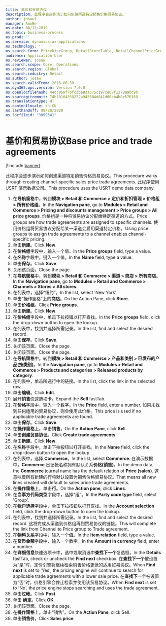 ```yaml
---
title: 基价和贸易协议
description: 此程序会逐步演示如何创建渠道特定销售价格贸易协议。
author: josaw1
manager: AnnBe
ms.date: 08/12/2019
ms.topic: business-process
ms.prod: ''
ms.service: dynamics-ax-applications
ms.technology: ''
ms.search.form: PriceDiscGroup, RetailStoreTable, RetailChannelPriceGroup, EcoResProductDetailsExtended, PriceDiscAdmTable, PriceDiscAdm
audience: Application User
ms.reviewer: josaw
ms.search.scope: Core, Operations
ms.search.region: Global
ms.search.industry: Retail
ms.author: josaw
ms.search.validFrom: 2016-06-30
ms.dyn365.ops.version: Version 7.0.0
ms.openlocfilehash: 44dc059f7bfc3ba83a375c197ce67f1378a9bc9b
ms.sourcegitcommit: 74b10104338222a945684d841d60ab4b8e570168
ms.translationtype: HT
ms.contentlocale: zh-CN
ms.lasthandoff: 09/28/2020
ms.locfileid: "3899341"
---
```

# <a name="base-price-and-trade-agreements"></a><span data-ttu-id="fc297-103">基价和贸易协议</span><span class="sxs-lookup"><span data-stu-id="fc297-103">Base price and trade agreements</span></span>

[!include [banner](../includes/banner.md)]

<span data-ttu-id="fc297-104">此程序会逐步演示如何创建渠道特定销售价格贸易协议。</span><span class="sxs-lookup"><span data-stu-id="fc297-104">This procedure walks through creating channel-specific sales price trade agreements.</span></span> <span data-ttu-id="fc297-105">此程序使用 USRT 演示数据公司。</span><span class="sxs-lookup"><span data-stu-id="fc297-105">This procedure uses the USRT demo data company.</span></span>

1. <span data-ttu-id="fc297-106">在**导航窗格**中，转到**模块 > Retail 和 Commerce > 定价和折扣管理 > 价格组 > 所有价格组**。</span><span class="sxs-lookup"><span data-stu-id="fc297-106">In the **Navigation pane**, go to **Modules > Retail and Commerce > Pricing and discounts management > Price groups > All price groups**.</span></span> <span data-ttu-id="fc297-107">价格组是一种将贸易协议分配给特定渠道的方式。</span><span class="sxs-lookup"><span data-stu-id="fc297-107">Price groups are how trade agreements are assigned to specific channels.</span></span> <span data-ttu-id="fc297-108">使用价格组将贸易协议分配给某一渠道会启用渠道特定价格。</span><span class="sxs-lookup"><span data-stu-id="fc297-108">Using price groups to assign trade agreements to a channel enables channel-specific pricing.</span></span>  
2. <span data-ttu-id="fc297-109">单击**新建**。</span><span class="sxs-lookup"><span data-stu-id="fc297-109">Click **New**.</span></span>
3. <span data-ttu-id="fc297-110">在**价格组**字段中，输入一个值。</span><span class="sxs-lookup"><span data-stu-id="fc297-110">In the **Price groups** field, type a value.</span></span>
4. <span data-ttu-id="fc297-111">在**名称**字段中，键入一个值。</span><span class="sxs-lookup"><span data-stu-id="fc297-111">In the **Name** field, type a value.</span></span>
5. <span data-ttu-id="fc297-112">单击**保存**。</span><span class="sxs-lookup"><span data-stu-id="fc297-112">Click **Save**.</span></span>
6. <span data-ttu-id="fc297-113">关闭该页面。</span><span class="sxs-lookup"><span data-stu-id="fc297-113">Close the page.</span></span>
7. <span data-ttu-id="fc297-114">在**导航窗格**中，转到**模块 > Retail 和 Commerce > 渠道 > 商店 > 所有商店**。</span><span class="sxs-lookup"><span data-stu-id="fc297-114">In the **Navigation pane**, go to **Modules > Retail and Commerce > Channels > Stores > All stores**.</span></span>
8. <span data-ttu-id="fc297-115">在列表中，选择“纽约”。</span><span class="sxs-lookup"><span data-stu-id="fc297-115">In the list, select 'New York'</span></span>
9. <span data-ttu-id="fc297-116">单击“操作窗格”上的**商店**。</span><span class="sxs-lookup"><span data-stu-id="fc297-116">On the Action Pane, click **Store**.</span></span>
10. <span data-ttu-id="fc297-117">单击**价格组**。</span><span class="sxs-lookup"><span data-stu-id="fc297-117">Click **Price groups**.</span></span>
11. <span data-ttu-id="fc297-118">单击**新建**。</span><span class="sxs-lookup"><span data-stu-id="fc297-118">Click **New**.</span></span>
12. <span data-ttu-id="fc297-119">在**价格组**字段中，单击下拉按钮以打开查找。</span><span class="sxs-lookup"><span data-stu-id="fc297-119">In the **Price groups** field, click the drop-down button to open the lookup.</span></span>
13. <span data-ttu-id="fc297-120">在列表中，找到并选择所需记录。</span><span class="sxs-lookup"><span data-stu-id="fc297-120">In the list, find and select the desired record.</span></span>
14. <span data-ttu-id="fc297-121">单击**保存**。</span><span class="sxs-lookup"><span data-stu-id="fc297-121">Click **Save**.</span></span>
15. <span data-ttu-id="fc297-122">关闭该页面。</span><span class="sxs-lookup"><span data-stu-id="fc297-122">Close the page.</span></span>
16. <span data-ttu-id="fc297-123">关闭该页面。</span><span class="sxs-lookup"><span data-stu-id="fc297-123">Close the page.</span></span>
17. <span data-ttu-id="fc297-124">在**导航窗格**中，转到**模块 > Retail 和 Commerce > 产品和类别 > 已发布的产品(按类别)**。</span><span class="sxs-lookup"><span data-stu-id="fc297-124">In the **Navigation pane**, go to **Modules > Retail and Commerce > Products and categories > Released products by category**.</span></span>
18. <span data-ttu-id="fc297-125">在列表中，单击所选行中的链接。</span><span class="sxs-lookup"><span data-stu-id="fc297-125">In the list, click the link in the selected row.</span></span>
19. <span data-ttu-id="fc297-126">单击**编辑**。</span><span class="sxs-lookup"><span data-stu-id="fc297-126">Click **Edit**.</span></span>
20. <span data-ttu-id="fc297-127">展开**销售**快速选项卡。</span><span class="sxs-lookup"><span data-stu-id="fc297-127">Expand the **Sell** fastTab.</span></span>
21. <span data-ttu-id="fc297-128">在**价格**字段中，输入一个数字。</span><span class="sxs-lookup"><span data-stu-id="fc297-128">In the **Price** field, enter a number.</span></span> <span data-ttu-id="fc297-129">如果未找到任何适用的贸易协议，则会使用此价格。</span><span class="sxs-lookup"><span data-stu-id="fc297-129">This price is used if no applicable trade agreements are found.</span></span>  
22. <span data-ttu-id="fc297-130">单击**保存**。</span><span class="sxs-lookup"><span data-stu-id="fc297-130">Click **Save**.</span></span>
23. <span data-ttu-id="fc297-131">在**操作窗格**上，单击**销售**。</span><span class="sxs-lookup"><span data-stu-id="fc297-131">On the **Action Pane**, click **Sell**.</span></span>
24. <span data-ttu-id="fc297-132">单击**创建贸易协议**。</span><span class="sxs-lookup"><span data-stu-id="fc297-132">Click **Create trade agreements**.</span></span>
25. <span data-ttu-id="fc297-133">单击**新建**。</span><span class="sxs-lookup"><span data-stu-id="fc297-133">Click **New**.</span></span>
26. <span data-ttu-id="fc297-134">在**名称**字段中，单击下拉按钮以打开查找。</span><span class="sxs-lookup"><span data-stu-id="fc297-134">In the **Name** field, click the drop-down button to open the lookup.</span></span>
27. <span data-ttu-id="fc297-135">在列表中，选择 **Commerce**。</span><span class="sxs-lookup"><span data-stu-id="fc297-135">In the list, select **Commerce**.</span></span> <span data-ttu-id="fc297-136">在演示数据中，**Commerce** 日记帐名称拥有默认关系**价格(销售)**。</span><span class="sxs-lookup"><span data-stu-id="fc297-136">In the demo data, the **Commerce** journal name has the default relation of **Price (sales)**.</span></span> <span data-ttu-id="fc297-137">这意味着所有新建的行将默认设置为销售价格贸易协议。</span><span class="sxs-lookup"><span data-stu-id="fc297-137">That means all new lines created will default to sales price trade agreements.</span></span>  
28. <span data-ttu-id="fc297-138">在**操作窗格**上，单击**行**。</span><span class="sxs-lookup"><span data-stu-id="fc297-138">On the **Action pane**, click **Lines**.</span></span>
29. <span data-ttu-id="fc297-139">在**当事方代码类型**字段中，选择“组”。</span><span class="sxs-lookup"><span data-stu-id="fc297-139">In the **Party code type** field, select 'Group'.</span></span>
30. <span data-ttu-id="fc297-140">在**帐户选择**字段中，单击下拉按钮以打开查找。</span><span class="sxs-lookup"><span data-stu-id="fc297-140">In the **Account selection** field, click the drop-down button to open the lookup.</span></span>
31. <span data-ttu-id="fc297-141">在列表中，找到并选择所需记录。</span><span class="sxs-lookup"><span data-stu-id="fc297-141">In the list, find and select the desired record.</span></span> <span data-ttu-id="fc297-142">这将完成从渠道到价格组再到贸易协议的链接。</span><span class="sxs-lookup"><span data-stu-id="fc297-142">This will complete the link from Channel to Price group to Trade agreement.</span></span>  
32. <span data-ttu-id="fc297-143">在**物料关系**字段中，输入一个值。</span><span class="sxs-lookup"><span data-stu-id="fc297-143">In the **Item relation** field, type a value.</span></span>
33. <span data-ttu-id="fc297-144">在**货币金额**字段中，输入一个数字。</span><span class="sxs-lookup"><span data-stu-id="fc297-144">In the **Amount in currency** field, enter a number.</span></span>
34. <span data-ttu-id="fc297-145">在**详细信息**快速选项卡中，选中或取消选中**查找下一个**复选框。</span><span class="sxs-lookup"><span data-stu-id="fc297-145">In the **Details** fastTab, check or uncheck the **Find next** checkbox.</span></span> <span data-ttu-id="fc297-146">在**查找下一个**被设置为“是”时，定价引擎将继续检索销售价格更低的适用贸易协议。</span><span class="sxs-lookup"><span data-stu-id="fc297-146">When **Find next** is set to 'Yes', the pricing engine will continue to search for applicable trade agreements with a lower sale price.</span></span> <span data-ttu-id="fc297-147">在**查找下一个**被设置为“否”时，价格引擎会停止检索并使用该贸易协议。</span><span class="sxs-lookup"><span data-stu-id="fc297-147">When **Find next** is set to 'No', the price engine stops searching and uses the trade agreement.</span></span>  
35. <span data-ttu-id="fc297-148">单击**过帐**。</span><span class="sxs-lookup"><span data-stu-id="fc297-148">Click **Post**.</span></span>
36. <span data-ttu-id="fc297-149">单击 **确定**。</span><span class="sxs-lookup"><span data-stu-id="fc297-149">Click **OK**.</span></span>
37. <span data-ttu-id="fc297-150">关闭该页面。</span><span class="sxs-lookup"><span data-stu-id="fc297-150">Close the page.</span></span>
38. <span data-ttu-id="fc297-151">在**操作窗格**上，单击“销售”。</span><span class="sxs-lookup"><span data-stu-id="fc297-151">On the **Action Pane**, click Sell.</span></span>
39. <span data-ttu-id="fc297-152">单击**销售价**。</span><span class="sxs-lookup"><span data-stu-id="fc297-152">Click **Sales price**.</span></span>

